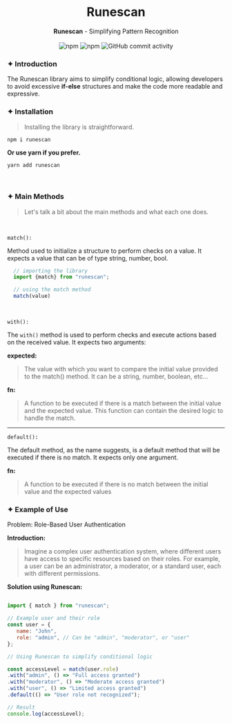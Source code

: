 <div align="center">
   <h1>Runescan</h1>
   <strong>Runescan</strong> - Simplifying Pattern Recognition
</div>
<br>
<div align="center">

<img alt="npm" src="https://img.shields.io/npm/v/runescan?style=for-the-badge">
<img alt="npm" src="https://img.shields.io/npm/dm/runescan?style=for-the-badge">

<img alt="GitHub commit activity" src="https://img.shields.io/github/commit-activity/m/Leosousa-dev/runes?style=for-the-badge&color=%239142D8">

</div>

### ✦ Introduction
The Runescan library aims to simplify conditional logic, allowing developers to avoid excessive **if-else** structures and make the code more readable and expressive.

### ✦ Installation

> Installing the library is straightforward.


```bash
npm i runescan
```
**Or use yarn if you prefer.**
```bash
yarn add runescan
``` 
<br>

### ✦ Main Methods

>Let's talk a bit about the main methods and what each one does.

<br>

`match():`

Method used to initialize a structure to perform checks on a value. It expects a value that can be of type string, number, bool.

```javascript
  // importing the library
  import {match} from "runescan";

  // using the match method
  match(value)
```
<br>

`with():`

The `with()` method is used to perform checks and execute actions based on the received value. It expects two arguments:
<br>

**expected:**

>The value with which you want to compare the initial value provided to the match() method. It can be a string, number, boolean, etc...

**fn:**

>A function to be executed if there is a match between the initial value and the expected value. This function can contain the desired logic to handle the match.

---

`default():`

The default method, as the name suggests, is a default method that will be executed if there is no match. It expects only one argument.

**fn:**

>A function to be executed if there is no match between the initial value and the expected values


### ✦ Example of Use
Problem: Role-Based User Authentication

**Introduction:**

> Imagine a complex user authentication system, where different users have access to specific resources based on their roles. For example, a user can be an administrator, a moderator, or a standard user, each with different permissions.

**Solution using Runescan:**

```javascript

import { match } from "runescan";

// Example user and their role
const user = {  
   name: "John",  
   role: "admin", // Can be "admin", "moderator", or "user"
};

// Using Runescan to simplify conditional logic

const accessLevel = match(user.role)
.with("admin", () => "Full access granted")  
.with("moderator", () => "Moderate access granted")  
.with("user", () => "Limited access granted")  
.default(() => "User role not recognized");

// Result
console.log(accessLevel);
```

